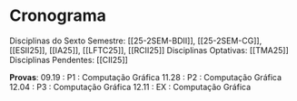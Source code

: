 # Cronograma

Disciplinas do Sexto Semestre: [[25-2SEM-BDII]], [[25-2SEM-CG]], [[ESII25]], [[IA25]], [[LFTC25]], [[RCII25]]
Disciplinas Optativas: [[TMA25]]
Disciplinas Pendentes: [[CII25]]

**Provas**:
09.19 : P1 : Computação Gráfica
11.28 : P2 : Computação Gráfica
12.04 : P3 : Computação Gráfica
12.11 : EX : Computação Gráfica